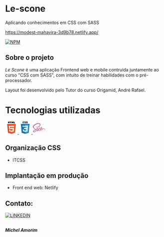 # Le-scone

Aplicando conhecimentos em CSS com SASS

https://modest-mahavira-3d9b78.netlify.app/

[![NPM](https://img.shields.io/npm/l/react)](https://github.com/michel-amorim/Insure-landing-page/blob/master/LICENSE) 

## Sobre o  projeto

*Le Scone* é uma aplicação Frontend web e mobile contruída juntamente ao curso "CSS com SASS", com intuito de treinar habilidades com o pré-processador.

Layout foi desenvolvido pelo Tutor do curso Origamid, André Rafael.

##

# Tecnologias utilizadas
<a href="https://www.w3.org/html/" target="_blank"> <img src="https://raw.githubusercontent.com/devicons/devicon/master/icons/html5/html5-original-wordmark.svg" alt="html5" width="40" height="40"/> </a><a href="https://www.w3schools.com/css/" target="_blank"> <img src="https://raw.githubusercontent.com/devicons/devicon/master/icons/css3/css3-original-wordmark.svg" alt="css3" width="40" height="40"/> </a><a href="https://sass-lang.com" target="_blank"> <img src="https://raw.githubusercontent.com/devicons/devicon/master/icons/sass/sass-original.svg" alt="sass" width="40" height="40"/> </a> </p>

## Organização CSS

- ITCSS

## Implantação em produção

- Front end web: Netlify

##

## Contato:


<a href="https://www.linkedin.com/in/michel-silva-aa0663162/" target="blank"><img  src="https://img.shields.io/badge/LinkedIn-0077B5?style=for-the-badge&logo=linkedin&logoColor=white" alt="LINKEDIN"/></a>

##

#### *Michel Amorim*


